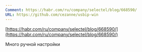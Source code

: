 ```yaml
---
Comment: https://habr.com/ru/company/selectel/blog/668590/
URL: https://github.com/cezanne/usbip-win
---
```

[https://habr.com/ru/company/selectel/blog/668590/](https://habr.com/ru/company/selectel/blog/668590/)

Много ручной настройки